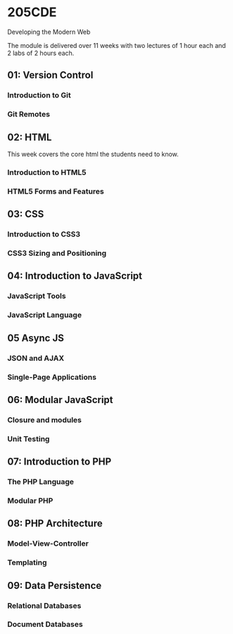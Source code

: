 # 205CDE
Developing the Modern Web

The module is delivered over 11 weeks with two lectures of 1 hour each and 2 labs of 2 hours each.

## 01: Version Control

### Introduction to Git

### Git Remotes


## 02: HTML
This week covers the core html the students need to know.

### Introduction to HTML5

### HTML5 Forms and Features


## 03: CSS

### Introduction to CSS3

### CSS3 Sizing and Positioning


## 04: Introduction to JavaScript

### JavaScript Tools

### JavaScript Language


## 05 Async JS

### JSON and AJAX

### Single-Page Applications


## 06: Modular JavaScript

### Closure and modules

### Unit Testing


## 07: Introduction to PHP

### The PHP Language

### Modular PHP

## 08: PHP Architecture

### Model-View-Controller

### Templating

## 09: Data Persistence

### Relational Databases

### Document Databases
